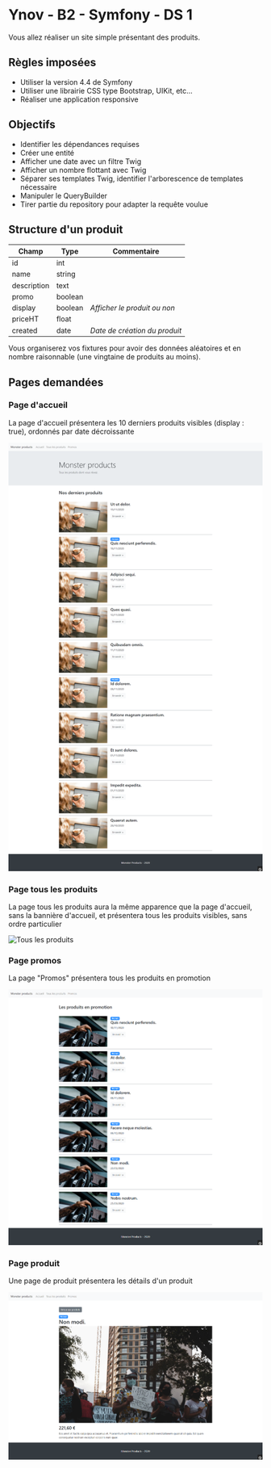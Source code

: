 # Ynov - B2 - Symfony - DS 1

Vous allez réaliser un site simple présentant des produits.

## Règles imposées

- Utiliser la version 4.4 de Symfony
- Utiliser une librairie CSS type Bootstrap, UIKit, etc...
- Réaliser une application responsive

## Objectifs

- Identifier les dépendances requises
- Créer une entité
- Afficher une date avec un filtre Twig
- Afficher un nombre flottant avec Twig
- Séparer ses templates Twig, identifier l'arborescence de templates nécessaire
- Manipuler le QueryBuilder
- Tirer partie du repository pour adapter la requête voulue

## Structure d'un produit

|Champ|Type|Commentaire|
|---|---|---|
|id|int||
|name|string||
|description|text||
|promo|boolean||
|display|boolean|_Afficher le produit ou non_|
|priceHT|float||
|created|date|_Date de création du produit_|

Vous organiserez vos fixtures pour avoir des données aléatoires et en nombre raisonnable (une vingtaine de produits au moins).

## Pages demandées

### Page d'accueil

La page d'accueil présentera les 10 derniers produits visibles (display : true), ordonnés par date décroissante

![Page d'accueil](docs/home.png "Page d'accueil")

### Page tous les produits

La page tous les produits aura la même apparence que la page d'accueil, sans la bannière d'accueil, et présentera tous les produits visibles, sans ordre particulier

![Tous les produits](docs/all.png "Tous les produits")

### Page promos

La page "Promos" présentera tous les produits en promotion

![Promos](docs/promos.png "Promos")

### Page produit

Une page de produit présentera les détails d'un produit

![product](docs/product.png "product")
